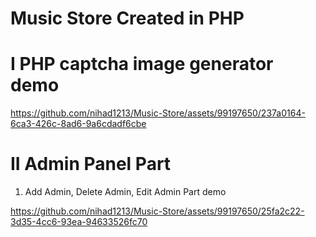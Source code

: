 # Music Store Created in PHP
# I PHP captcha image generator demo
https://github.com/nihad1213/Music-Store/assets/99197650/237a0164-6ca3-426c-8ad6-9a6cdadf6cbe
# II Admin Panel Part
1. Add Admin, Delete Admin, Edit Admin Part demo

https://github.com/nihad1213/Music-Store/assets/99197650/25fa2c22-3d35-4cc6-93ea-94633526fc70

